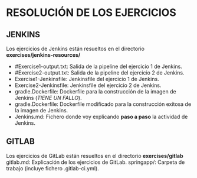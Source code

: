 # RESOLUCIÓN DE LOS EJERCICIOS

## JENKINS
Los ejercicios de Jenkins están resueltos en el directorio **exercises/jenkins-resources/**  
- \#Exercise1-output.txt: Salida de la pipeline del ejercicio 1 de Jenkins.  
- \#Exercise2-output.txt: Salida de la pipeline del ejercicio 2 de Jenkins.  
- Exercise1-Jenkinsfile: Jenkinsfile del ejercicio 1 de Jenkins.  
- Exercise2-Jenkinsfile: Jenkinsfile del ejercicio 2 de Jenkins.  
- gradle.Dockerfile: Dockerfile para la construcción de la imagen de Jenkins (*TIENE UN FALLO*).  
- gradle.Dockerfile: Dockerfile modificado para la construcción exitosa de la imagen de Jenkins.  
- Jenkins.md: Fichero donde voy explicando **paso a paso** la actividad de Jenkins.

## GITLAB
Los ejercicios de GitLab están resueltos en el directorio **exercises/gitlab**  
gitlab.md: Explicación de los ejercicios de GitLab.
springapp/: Carpeta de trabajo (incluye fichero .gitlab-ci.yml).